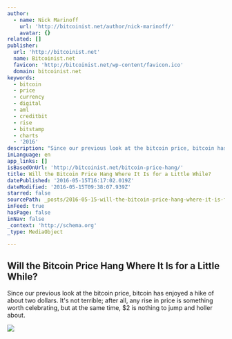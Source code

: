 ```yaml
---
author:
  - name: Nick Marinoff
    url: 'http://bitcoinist.net/author/nick-marinoff/'
    avatar: {}
related: []
publisher:
  url: 'http://bitcoinist.net'
  name: Bitcoinist.net
  favicon: 'http://bitcoinist.net/wp-content/favicon.ico'
  domain: bitcoinist.net
keywords:
  - bitcoin
  - price
  - currency
  - digital
  - aml
  - creditbit
  - rise
  - bitstamp
  - charts
  - '2016'
description: "Since our previous look at the bitcoin price, bitcoin has enjoyed a hike of about two dollars. It's not terrible; after all, any rise in price is something worth celebrating, but at the same time, $2 is nothing to jump and holler about."
inLanguage: en
app_links: []
isBasedOnUrl: 'http://bitcoinist.net/bitcoin-price-hang/'
title: Will the Bitcoin Price Hang Where It Is for a Little While?
datePublished: '2016-05-15T16:17:02.019Z'
dateModified: '2016-05-15T09:38:07.939Z'
starred: false
sourcePath: _posts/2016-05-15-will-the-bitcoin-price-hang-where-it-is-for-a-little-while.md
inFeed: true
hasPage: false
inNav: false
_context: 'http://schema.org'
_type: MediaObject

---
```

<article style=""><h1>Will the Bitcoin Price Hang Where It Is for a Little While?</h1><p>Since our previous look at the bitcoin price, bitcoin has enjoyed a hike of about two dollars. It's not terrible; after all, any rise in price is something worth celebrating, but at the same time, $2 is nothing to jump and holler about.</p><img src="http://bitcoinist.net/wp-content/uploads/2016/05/Crix_Stock.jpg" /></article>